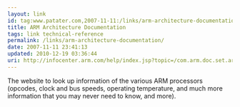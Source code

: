 ```yaml
---
layout: link
id: tag:www.patater.com,2007-11-11:/links/arm-architecture-documentation
title: ARM Architecture Documentation
tags: link technical-reference
permalink: /links/arm-architecture-documentation/
date: 2007-11-11 23:41:13
updated: 2010-12-19 03:36:44
uri: http://infocenter.arm.com/help/index.jsp?topic=/com.arm.doc.set.architecture/index.html
---
```

The website to look up information of the various ARM processors (opcodes,
clock and bus speeds, operating temperature, and much more information that you
may never need to know, and more).
